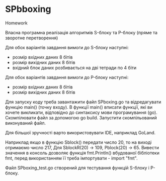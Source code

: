 # SPbboxing
Homework

Власна програмна реалізація алгоритмів S-блоку та P-блоку (пряме та зворотне перетворення)

Для обох варіантів завдання вимоги до S-блоку наступні:
+ розмір вхідних даних 8 бітів
+ розмір вихідних даних 8 бітів
+ вхідний блок даних розбивається на дві тетради по 4 біти

Для обох варіантів завдання вимоги до P-блоку наступні:
+ розмір вхідних даних 8 бітів
+ розмір вихідних даних 8 бітів

Для запуску коду треба завантажити файл SPboxing.go та відредагувати функцію main() (точку входу). В функції main() вписати функції, які ви хочете викликати, відповідно до синтаксису мови програмування (go). Скомпілювати файл за допомогою go build. Запустити скомпільований виконуваний файл.

Для більшої зручності варто використовувати IDE, наприклад GoLand. 

Наприклад якщо в функцію Sblock() передати число 20, то на виході отримаємо число 217, Для SblockR(20) -> 109, Pblock(20) -> 65. Вивести значення в консоль дозволяє функція fmt.Println() вбудованої бібліотеки fmt, перед використанням її треба імпортувати - import "fmt".

Файл SPboxing_test.go створений для тестування функцій S-блоку і P-блоку.
